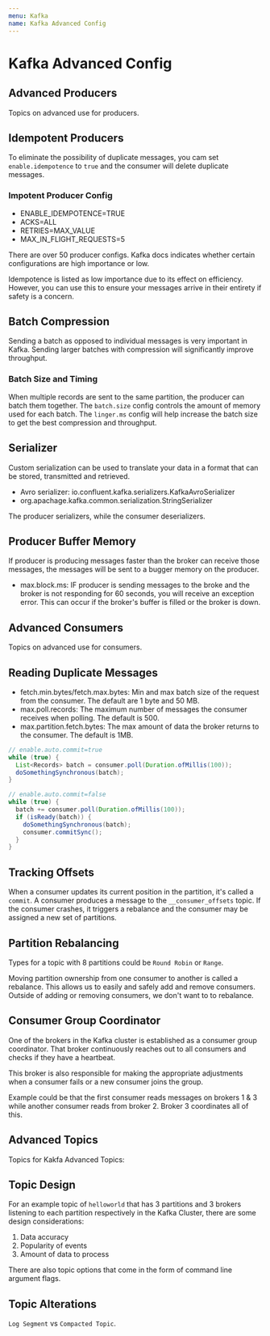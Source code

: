 ```yaml
---
menu: Kafka
name: Kafka Advanced Config
---
```


# Kafka Advanced Config

## Advanced Producers

Topics on advanced use for producers.

## Idempotent Producers

To eliminate the possibility of duplicate messages, you cam set `enable.idempotence` to `true` and the consumer will delete duplicate messages.

### Impotent Producer Config

- ENABLE_IDEMPOTENCE=TRUE
- ACKS=ALL
- RETRIES=MAX_VALUE
- MAX_IN_FLIGHT_REQUESTS=5

There are over 50 producer configs. Kafka docs indicates whether certain configurations are high importance or low.

Idempotence is listed as low importance due to its effect on efficiency. However, you can use this to ensure your messages arrive in their entirety if safety is a concern.

## Batch Compression

Sending a batch as opposed to individual messages is very important in Kafka. Sending larger batches with compression will significantly improve throughput.

### Batch Size and Timing

When multiple records are sent to the same partition, the producer can batch them together. The `batch.size` config controls the amount of memory used for each batch. The `linger.ms` config will help increase the batch size to get the best compression and throughput.

## Serializer

Custom serialization can be used to translate your data in a format that can be stored, transmitted and retrieved.

- Avro serializer: io.confluent.kafka.serializers.KafkaAvroSerializer
- org.apachage.kafka.common.serialization.StringSerializer

The producer serializers, while the consumer deserializers.

## Producer Buffer Memory

If producer is producing messages faster than the broker can receive those messages, the messages will be sent to a bugger memory on the producer.

- max.block.ms: IF producer is sending messages to the broke and the broker is not responding for 60 seconds, you will receive an exception error. This can occur if the broker's buffer is filled or the broker is down.

## Advanced Consumers

Topics on advanced use for consumers.

## Reading Duplicate Messages

- fetch.min.bytes/fetch.max.bytes: Min and max batch size of the request from the consumer. The default are 1 byte and 50 MB.
- max.poll.records: The maximum number of messages the consumer receives when polling. The default is 500.
- max.partition.fetch.bytes: The max amount of data the broker returns to the consumer. The default is 1MB.

```java
// enable.auto.commit=true
while (true) {
  List<Records> batch = consumer.poll(Duration.ofMillis(100));
  doSomethingSynchronous(batch);
}

// enable.auto.commit=false
while (true) {
  batch += consumer.poll(Duration.ofMillis(100));
  if (isReady(batch)) {
    doSomethingSynchronous(batch);
    consumer.commitSync();
  }
}
```

## Tracking Offsets

When a consumer updates its current position in the partition, it's called a `commit`. A consumer produces a message to the `__consumer_offsets` topic. If the consumer crashes, it triggers a rebalance and the consumer may be assigned a new set of partitions.

## Partition Rebalancing

Types for a topic with 8 partitions could be `Round Robin` or `Range`.

Moving partition ownership from one consumer to another is called a rebalance. This allows us to easily and safely add and remove consumers. Outside of adding or removing consumers, we don't want to to rebalance.

## Consumer Group Coordinator

One of the brokers in the Kafka cluster is established as a consumer group coordinator. That broker continuously reaches out to all consumers and checks if they have a heartbeat.

This broker is also responsible for making the appropriate adjustments when a consumer fails or a new consumer joins the group.

Example could be that the first consumer reads messages on brokers 1 & 3 while another consumer reads from broker 2. Broker 3 coordinates all of this.

## Advanced Topics

Topics for Kakfa Advanced Topics:

## Topic Design

For an example topic of `helloworld` that has 3 partitions and 3 brokers listening to each partition respectively in the Kafka Cluster, there are some design considerations:

1. Data accuracy
2. Popularity of events
3. Amount of data to process

There are also topic options that come in the form of command line argument flags.

## Topic Alterations

`Log Segment` vs `Compacted Topic`.

